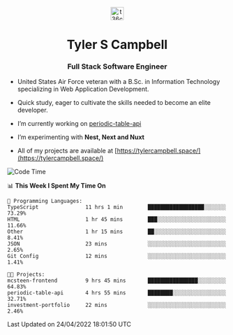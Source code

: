 <p align="center">
<a href="https://www.linkedin.com/in/t36campbell" target="blank"><img align="center" src="https://ik.imagekit.io/t36campbell/Portfolio/linkedin.png.original_m8bbGgPh6.png" alt="t36campbell" height="30" width="30" /></a>
</p>
<h1 align="center">Tyler S Campbell</h1>
<h3 align="center">Full Stack Software Engineer</h3>

* United States Air Force veteran with a B.Sc. in Information Technology specializing in Web Application Development. 

* Quick study, eager to cultivate the skills needed to become an elite developer.

* I’m currently working on [periodic-table-api](https://github.com/t36campbell/periodic-table-api)

* I’m experimenting with **Nest, Next and Nuxt**

* All of my projects are available at [https://tylercampbell.space/](https://tylercampbell.space/)

<!--START_SECTION:waka-->
![Code Time](http://img.shields.io/badge/Code%20Time-1%2C589%20hrs%2030%20mins-blue)

📊 **This Week I Spent My Time On** 

```text
💬 Programming Languages: 
TypeScript               11 hrs 1 min        ██████████████████░░░░░░░   73.29% 
HTML                     1 hr 45 mins        ███░░░░░░░░░░░░░░░░░░░░░░   11.66% 
Other                    1 hr 15 mins        ██░░░░░░░░░░░░░░░░░░░░░░░   8.41% 
JSON                     23 mins             ░░░░░░░░░░░░░░░░░░░░░░░░░   2.65% 
Git Config               12 mins             ░░░░░░░░░░░░░░░░░░░░░░░░░   1.41%

🐱‍💻 Projects: 
mcsteen-frontend         9 hrs 45 mins       ████████████████░░░░░░░░░   64.83% 
periodic-table-api       4 hrs 55 mins       ████████░░░░░░░░░░░░░░░░░   32.71% 
investment-portfolio     22 mins             ░░░░░░░░░░░░░░░░░░░░░░░░░   2.46%

```


 Last Updated on 24/04/2022 18:01:50 UTC
<!--END_SECTION:waka-->
